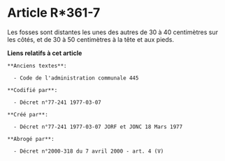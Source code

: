 # Article R*361-7

Les fosses sont distantes les unes des autres de 30 à 40 centimètres sur les côtés, et de 30 à 50 centimètres à la tête et
aux pieds.

**Liens relatifs à cet article**

	**Anciens textes**:

	  - Code de l'administration communale 445

	**Codifié par**:

	  - Décret n°77-241 1977-03-07

	**Créé par**:

	  - Décret n°77-241 1977-03-07 JORF et JONC 18 Mars 1977

	**Abrogé par**:

	  - Décret n°2000-318 du 7 avril 2000 - art. 4 (V)
